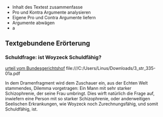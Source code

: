 

- Inhalt des Textest zusammenfasse
- Pro und Kontra Argumente analysieren
- Eigene Pro und Contra Argumente liefern
- Argumente abwägen
- a


## Textgebundene Erörterung

### Schuldfrage: ist Woyzeck Schuldfähig?

[urteil vom Bundesgerichtshof](http://juris.bundesgerichtshof.de/cgi-bin/rechtsprechung/document.py?Gericht=bgh&Art=en&nr=22491&pos=0&anz=1)
file:///C:/Users/Linus/Downloads/3_str_335-01a.pdf

In dem Dramenfragment wird dem Zuschauer ein, aus der Echten Welt stammendes, Dilemma vorgetragen: Ein Mann mit sehr starker Schizophrenie, der seine Frau umbringt.  Dies wirft natürlich die Frage auf, inwiefern eine Person mit so starker Schizophrenie, oder anderweitigen Seelischen Erkrankungen, wie Woyzeck noch Zurechnungsfähig, und somit Schuldfähig, ist.


